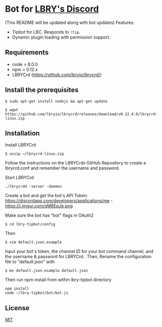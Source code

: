 # Bot for [LBRY's Discord](https://chat.lbry.com)
(This README will be updated along with bot updates)
Features:

- Tipbot for LBC. Responds to `!tip`.
- Dynamic plugin loading with permission support.



## Requirements

- node > 8.0.0
- npm > 0.12.x
- LBRYCrd (https://github.com/lbryio/lbrycrd/)

## Install the prerequisites
```
$ sudo apt-get install nodejs && apt-get update
```

```
$ wget https://github.com/lbryio/lbrycrd/releases/download/v0.12.4.0/lbrycrd-linux.zip
```

## Installation

Install LBRYCrd
```
$ unzip ~/lbrycrd-linux.zip
```
Follow the instructions on the LBRYCrds GitHub Repository to create a lbrycrd.conf and remember the username and password.

Start LBRYCrd 
```
./lbrycrdd -server -daemon
```

Create a bot and get the bot's API Token: https://discordapp.com/developers/applications/me - https://i.imgur.com/gM8EpJe.png

Make sure the bot has "bot" flags in OAuth2

```
$ cd lbry-tipbot/config
```
Then
```
$ vim default.json.example
```
Input your bot's token, the channel ID for your bot command channel, and the username & password for LBRYCrd
.  Then, Rename the configuration file to "default.json" with

```
$ mv default.json.example default.json
```

Then run npm install from within lbry-tipbot directory
```
npm install
node ~/lbry-tipbot/bot/bot.js
```

## License
[MIT](https://github.com/lbryio/lbry-tipbot/blob/master/LICENSE)
